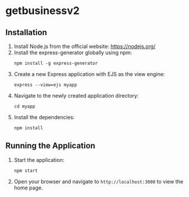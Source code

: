 # getbusinessv2

## Installation

1. Install Node.js from the official website: https://nodejs.org/
2. Install the express-generator globally using npm:
   ```
   npm install -g express-generator
   ```
3. Create a new Express application with EJS as the view engine:
   ```
   express --view=ejs myapp
   ```
4. Navigate to the newly created application directory:
   ```
   cd myapp
   ```
5. Install the dependencies:
   ```
   npm install
   ```

## Running the Application

1. Start the application:
   ```
   npm start
   ```
2. Open your browser and navigate to `http://localhost:3000` to view the home page.
